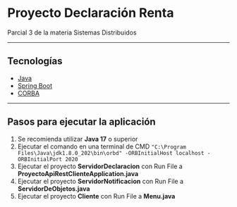 # Proyecto Declaración Renta
Parcial 3 de la materia Sistemas Distribuidos

---

## Tecnologías

- [Java](https://www.java.com/)
- [Spring Boot](https://spring.io/projects/spring-boot)
- [CORBA](https://www.ibm.com/docs/es/integration-bus/10.0?topic=corba-common-object-request-broker-architecture)

---

## Pasos para ejecutar la aplicación

1. Se recomienda utilizar **Java 17** o superior
2. Ejecutar el comando en una terminal de CMD ```"C:\Program Files\Java\jdk1.8.0_202\bin\orbd" -ORBInitialHost localhost -ORBInitialPort 2020 ```
3. Ejecutar el proyecto **ServidorDeclaracion** con Run File a **ProyectoApiRestClienteApplication.java**
3. Ejecutar el proyecto **ServidorNotificacion** con Run File a **ServidorDeObjetos.java**
4. Ejecutar el proyecto **Cliente** con Run File a **Menu.java**
